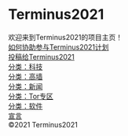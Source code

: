 # Terminus2021
<title>Terminus2021 - 下一个programthink？又如何？</title>
<link rel="alternate icon" class="js-site-favicon" type="image/png" href="https://github.githubassets.com/favicons/favicon.png">
<link rel="icon" class="js-site-favicon" type="image/svg+xml" href="https://github.githubassets.com/favicons/favicon.svg">
欢迎来到Terminus2021的项目主页！<br>
<a href="https://terminus2021.github.io/tougao.md">如何协助参与Terminus2021计划</a><br>
<a href="https://github.com/Terminus2021/terminus2021.github.io/new/main">投稿给Terminus2021</a><br>
<a href="https://terminus2021.github.io/tech">分类：科技</a><br>
<a href="https://terminus2021.github.io/greatwall">分类：高墙</a><br>
<a href="https://terminus2021.github.io/news">分类：新闻</a><br>
<a href="https://terminus2021.github.io/tor">分类：Tor专区</a><br>
<a href="https://terminus2021.github.io/softwares">分类：软件</a><br>
<a href="https://terminus2021.github.io/manifest">宣言</a><br>
©2021 Terminus2021
